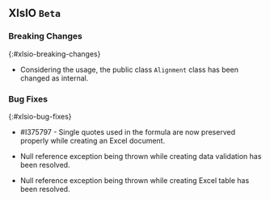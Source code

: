 ## XlsIO `Beta`

### Breaking Changes
{:#xlsio-breaking-changes}

* Considering the usage, the public class ``Alignment`` class has been changed as internal.

### Bug Fixes
{:#xlsio-bug-fixes}

* \#I375797 - Single quotes used in the formula are now preserved properly while creating an Excel document.

* Null reference exception being thrown while creating data validation has been resolved.
* Null reference exception being thrown while creating Excel table has been resolved.
